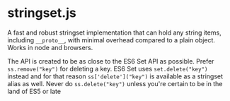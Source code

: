 # stringset.js
A fast and robust stringset implementation that can hold any string items,
including `__proto__`, with minimal overhead compared to a plain object.
Works in node and browsers.

The API is created to be as close to the ES6 Set API as possible. Prefer
`ss.remove("key")` for deleting a key. ES6 Set uses `set.delete("key")`
instead and for that reason `ss['delete']("key")` is available as a
stringset alias as well. Never do `ss.delete("key")` unless you're
certain to be in the land of ES5 or late